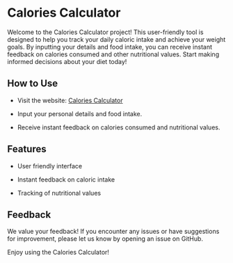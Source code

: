 # Calories Calculator

Welcome to the Calories Calculator project! 
This user-friendly tool is designed to help you track your daily caloric intake and achieve your weight goals. 
By inputting your details and food intake, you can receive instant feedback on calories consumed and other nutritional values. 
Start making informed decisions about your diet today!

## How to Use

- Visit the website: [Calories Calculator](https://moradbayaddi.github.io/Calories-Calculator/)

- Input your personal details and food intake.

- Receive instant feedback on calories consumed and nutritional values.


## Features

- User friendly interface
  
- Instant feedback on caloric intake
  
- Tracking of nutritional values
  


## Feedback

We value your feedback! If you encounter any issues or have suggestions for improvement, please let us know by opening an issue on GitHub.

Enjoy using the Calories Calculator!
